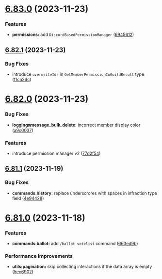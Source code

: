 # [6.83.0](https://github.com/onesoft-sudo/sudobot/compare/v6.82.1...v6.83.0) (2023-11-23)


### Features

* **permissions:** add `DiscordBasedPermissionManager` ([6945612](https://github.com/onesoft-sudo/sudobot/commit/6945612170ae979bc981440af9177a7cf0d767b7))



## [6.82.1](https://github.com/onesoft-sudo/sudobot/compare/v6.82.0...v6.82.1) (2023-11-23)


### Bug Fixes

* introduce `overwriteIds` in `GetMemberPermissionInGuildResult` type ([f1ca24c](https://github.com/onesoft-sudo/sudobot/commit/f1ca24cff2e3f7a1f6a649f77b8069a1cd8faa6d))



# [6.82.0](https://github.com/onesoft-sudo/sudobot/compare/v6.81.1...v6.82.0) (2023-11-23)


### Bug Fixes

* **logging:on:message_bulk_delete:** incorrect member display color ([a9c0037](https://github.com/onesoft-sudo/sudobot/commit/a9c0037b9d3a7a5da2c3179cf1d7f384e142946c))


### Features

* introduce permission manager v2 ([77d2f54](https://github.com/onesoft-sudo/sudobot/commit/77d2f5449c5638162e3c539a6e5da8cae6fcf4c8))



## [6.81.1](https://github.com/onesoft-sudo/sudobot/compare/v6.81.0...v6.81.1) (2023-11-19)


### Bug Fixes

* **commands:history:** replace underscrores with spaces in infraction type field ([4e94428](https://github.com/onesoft-sudo/sudobot/commit/4e94428d557dae25bd83fd74ac1d81fb5c750009))



# [6.81.0](https://github.com/onesoft-sudo/sudobot/compare/v6.80.2...v6.81.0) (2023-11-18)


### Features

* **commands:ballot:** add `/ballot votelist` command ([663ed9b](https://github.com/onesoft-sudo/sudobot/commit/663ed9bc4dc3731a0f8db1b1131408d8caa073ec))


### Performance Improvements

* **utils:pagination:** skip collecting interactions if the data array is empty ([5ec6902](https://github.com/onesoft-sudo/sudobot/commit/5ec6902726d17b240aaec7c45986bb9e369ef663))



